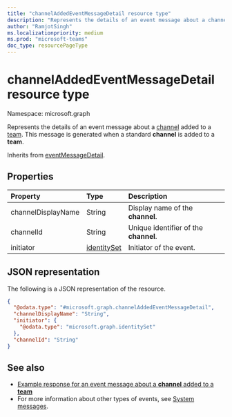 ```yaml
---
title: "channelAddedEventMessageDetail resource type"
description: "Represents the details of an event message about a channel added to a team."
author: "RamjotSingh"
ms.localizationpriority: medium
ms.prod: "microsoft-teams"
doc_type: resourcePageType
---
```


# channelAddedEventMessageDetail resource type

Namespace: microsoft.graph

Represents the details of an event message about a [channel](../resources/channel.md) added to a [team](../resources/team.md).
This message is generated when a standard **channel** is added to a **team**.


Inherits from [eventMessageDetail](../resources/eventmessagedetail.md).

## Properties
|Property|Type|Description|
|:---|:---|:---|
|channelDisplayName|String|Display name of the **channel**.|
|channelId|String|Unique identifier of the **channel**.|
|initiator|[identitySet](../resources/identityset.md)|Initiator of the event.|

## JSON representation
The following is a JSON representation of the resource.
<!-- {
  "blockType": "resource",
  "@odata.type": "microsoft.graph.channelAddedEventMessageDetail",
  "baseType": "microsoft.graph.eventMessageDetail"
}
-->
``` json
{
  "@odata.type": "#microsoft.graph.channelAddedEventMessageDetail",
  "channelDisplayName": "String",
  "initiator": {
    "@odata.type": "microsoft.graph.identitySet"
  },
  "channelId": "String"
}
```


## See also
- [Example response for an event message about a **channel** added to a **team**](/graph/system-messages/#channel-added)
- For more information about other types of events, see [System messages](/graph/system-messages).
